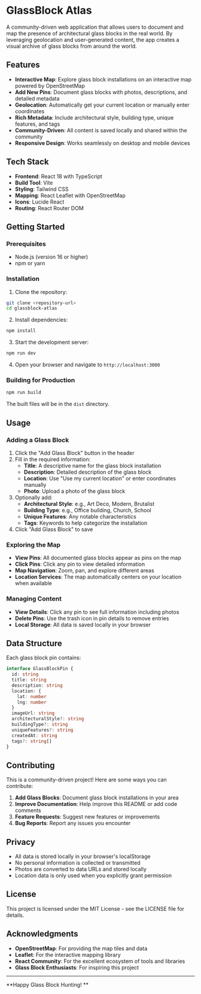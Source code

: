 # GlassBlock Atlas

A community-driven web application that allows users to document and map the presence of architectural glass blocks in the real world. By leveraging geolocation and user-generated content, the app creates a visual archive of glass blocks from around the world.

## Features

- **Interactive Map**: Explore glass block installations on an interactive map powered by OpenStreetMap
- **Add New Pins**: Document glass blocks with photos, descriptions, and detailed metadata
- **Geolocation**: Automatically get your current location or manually enter coordinates
- **Rich Metadata**: Include architectural style, building type, unique features, and tags
- **Community-Driven**: All content is saved locally and shared within the community
- **Responsive Design**: Works seamlessly on desktop and mobile devices

## Tech Stack

- **Frontend**: React 18 with TypeScript
- **Build Tool**: Vite
- **Styling**: Tailwind CSS
- **Mapping**: React Leaflet with OpenStreetMap
- **Icons**: Lucide React
- **Routing**: React Router DOM

## Getting Started

### Prerequisites

- Node.js (version 16 or higher)
- npm or yarn

### Installation

1. Clone the repository:
```bash
git clone <repository-url>
cd glassblock-atlas
```

2. Install dependencies:
```bash
npm install
```

3. Start the development server:
```bash
npm run dev
```

4. Open your browser and navigate to `http://localhost:3000`

### Building for Production

```bash
npm run build
```

The built files will be in the `dist` directory.

## Usage

### Adding a Glass Block

1. Click the "Add Glass Block" button in the header
2. Fill in the required information:
   - **Title**: A descriptive name for the glass block installation
   - **Description**: Detailed description of the glass block
   - **Location**: Use "Use my current location" or enter coordinates manually
   - **Photo**: Upload a photo of the glass block
3. Optionally add:
   - **Architectural Style**: e.g., Art Deco, Modern, Brutalist
   - **Building Type**: e.g., Office building, Church, School
   - **Unique Features**: Any notable characteristics
   - **Tags**: Keywords to help categorize the installation
4. Click "Add Glass Block" to save

### Exploring the Map

- **View Pins**: All documented glass blocks appear as pins on the map
- **Click Pins**: Click any pin to view detailed information
- **Map Navigation**: Zoom, pan, and explore different areas
- **Location Services**: The map automatically centers on your location when available

### Managing Content

- **View Details**: Click any pin to see full information including photos
- **Delete Pins**: Use the trash icon in pin details to remove entries
- **Local Storage**: All data is saved locally in your browser

## Data Structure

Each glass block pin contains:

```typescript
interface GlassBlockPin {
  id: string
  title: string
  description: string
  location: {
    lat: number
    lng: number
  }
  imageUrl: string
  architecturalStyle?: string
  buildingType?: string
  uniqueFeatures?: string
  createdAt: string
  tags?: string[]
}
```

## Contributing

This is a community-driven project! Here are some ways you can contribute:

1. **Add Glass Blocks**: Document glass block installations in your area
2. **Improve Documentation**: Help improve this README or add code comments
3. **Feature Requests**: Suggest new features or improvements
4. **Bug Reports**: Report any issues you encounter

## Privacy

- All data is stored locally in your browser's localStorage
- No personal information is collected or transmitted
- Photos are converted to data URLs and stored locally
- Location data is only used when you explicitly grant permission

## License

This project is licensed under the MIT License - see the LICENSE file for details.

## Acknowledgments

- **OpenStreetMap**: For providing the map tiles and data
- **Leaflet**: For the interactive mapping library
- **React Community**: For the excellent ecosystem of tools and libraries
- **Glass Block Enthusiasts**: For inspiring this project

---

**Happy Glass Block Hunting! ** 
